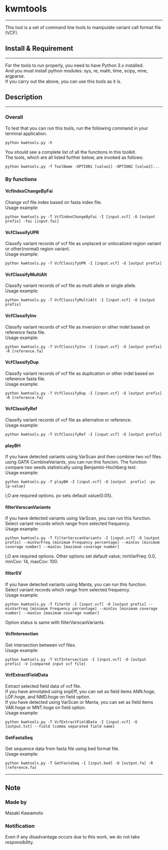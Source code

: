 # kwmtools
----

This tool is a set of command line tools to manipulate variant call format file (VCF).



## Install & Requirement
----



For the tools to run properly, you need to have Python 3.x installed.  
And you must install python modules: sys, re, math, time, scipy, mne, argparse.  
If you carry out the above, you can use this tools as it is.  



## Description
----


### Overall

To test that you can run this tools, run the following command in your terminal application.  
```
python kwmtools.py -h  
```
You should see a complete list of all the functions in this toolkit.  
The tools, which are all listed further below, are invoked as follows:  
```
python kwmtools.py -T ToolName -OPTION1 [value1] -OPTION2 [value2]...  
```
### By functions

#### VcfIndexChangeByFai

Change vcf file index based on fasta index file.  
Usage example:
```
python kwmtools.py -T VcfIndexChangeByFai -I [input.vcf] -O [output prefix] -fai [input.fai]
```
#### VcfClassifyUPR

Classify variant records of vcf file as unplaced or unlocalized region variant or other(normal) region variant.  
Usage example:
```
python kwmtools.py -T VcfClassifyUPR -I [input.vcf] -O [output prefix]
```
#### VcfClassifyMultiAlt

Classify variant records of vcf file as multi allele or single allele.  
Usage example:
```
python kwmtools.py -T VcfClassifyMultiAlt -I [input.vcf] -O [output prefix]
```
#### VcfClassifyInv

Classify variant records of vcf file as inversion or other indel based on reference fasta file.  
Usage example:
```
python kwmtools.py -T VcfClassifyInv -I [input.vcf] -O [output prefix] -R [reference.fa]
```
#### VcfClassifyDup

Classify variant records of vcf file as duplication or other indel based on reference fasta file.  
Usage example:
```
python kwmtools.py -T VcfClassifyDup -I [input.vcf] -O [output prefix] -R [reference.fa]
```
#### VcfClassifyRef

Classify variant records of vcf file as alternative or reference.  
Usage example:
```
python kwmtools.py -T VcfClassifyRef -I [input.vcf] -O [output prefix]
```
#### playBH

If you have detected variants using VarScan and then combine two vcf files using GATK CombineVariants, you can run this funcion. The function compare two seeds statistically using Benjamini-Hochberg test.  
Usage example:
```
python kwmtools.py -T playBH -I [input.vcf] -O [output  prefix] -pv [p-value]
```
I,O are required options. pv sets default value(0.05).  

#### filterVarscanVariants

If you have detected variants using VarScan, you can run this function.  
Select variant records which range from selected frequency.  
Usage example:
```
python kwmtools.py -T filterVarscanVariants -I [input.vcf] -O [output prefix] --minVarFreq [minimum Frequency percentage] --minCov [minimum coverage number] --maxCov [maximum coverage number]
```
I,O are required options. Other options set default value; minVarFreq: 0.0, minCov: 14, maxCov: 100.  

#### filterSV

If you have detected variants using Manta, you can run this function.  
Select variant records which range from selected frequency.  
Usage example:
```
python kwmtools.py -T fiterSV -I [input.vcf] -O [output prefix] --minVarFreq [minimum Frequency percentage] --minCov [minimum coverage number] --maxCov [maximum coverage number]
```
Option status is same with filterVarscanVariants.

#### VcfIntersection
  
Get intersection between vcf files.  
Usage example:
```
python kwmtools.py -T VcfIntersection -I [input.vcf] -O [output prefix] -V [compared input vcf file]
```
#### VcfExtractFieldData
  
Extract selected field data of vcf file.  
If you have annotated using snpEff, you can set as field items ANN.hoge, LOF.hoge, and NMD.hoge on field option.  
If you have detected using VarScan or Manta, you can set as field items VAR.hoge or MNT.hoge on field option.  
Usage example:
```
python kwmtools.py -T VcfExtractFieldData -I [input.vcf] -O [output.txt] --field [comma separated field name]
```
#### GetFastaSeq
  
Get sequence data from fasta file using bed format file.  
Usage example:
```
python kwmtools.py -T GetFastaSeq -I [input.bed] -O [output.fa] -R [reference.fa]
```
---
## Note  
### Made by  
Masaki Kawamoto  

### Notification  
Even if any disadvantage occurs due to this work, we do not take responsibility.    
